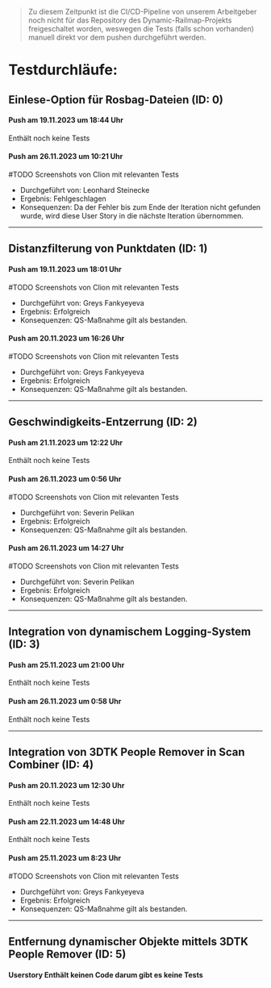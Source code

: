 > Zu diesem Zeitpunkt ist die CI/CD-Pipeline von unserem Arbeitgeber noch nicht für das   Repository des Dynamic-Railmap-Projekts freigeschaltet worden, weswegen die Tests (falls schon vorhanden) manuell direkt vor dem pushen durchgeführt werden.


# Testdurchläufe:

## Einlese-Option für Rosbag-Dateien (ID: 0)
#### Push am 19.11.2023 um 18:44 Uhr
Enthält noch keine Tests

#### Push am 26.11.2023 um 10:21 Uhr
#TODO Screenshots von Clion mit relevanten Tests
- Durchgeführt von: Leonhard Steinecke
- Ergebnis: Fehlgeschlagen
- Konsequenzen: Da der Fehler bis zum Ende der Iteration nicht gefunden wurde, wird diese User Story in die nächste Iteration übernommen.

---
## Distanzfilterung von Punktdaten (ID: 1)
#### Push am 19.11.2023 um 18:01 Uhr
#TODO Screenshots von Clion mit relevanten Tests
- Durchgeführt von: Greys Fankyeyeva
- Ergebnis: Erfolgreich
- Konsequenzen: QS-Maßnahme gilt als bestanden.
#### Push am 20.11.2023 um 16:26 Uhr 
#TODO Screenshots von Clion mit relevanten Tests
- Durchgeführt von: Greys Fankyeyeva
- Ergebnis: Erfolgreich
- Konsequenzen: QS-Maßnahme gilt als bestanden.

---
## Geschwindigkeits-Entzerrung (ID: 2)
#### Push am 21.11.2023 um 12:22 Uhr
Enthält noch keine Tests
#### Push am 26.11.2023 um 0:56 Uhr
#TODO Screenshots von Clion mit relevanten Tests
- Durchgeführt von: Severin Pelikan
- Ergebnis: Erfolgreich
- Konsequenzen: QS-Maßnahme gilt als bestanden.

#### Push am 26.11.2023 um 14:27 Uhr
#TODO Screenshots von Clion mit relevanten Tests
- Durchgeführt von: Severin Pelikan
- Ergebnis: Erfolgreich
- Konsequenzen: QS-Maßnahme gilt als bestanden.

---
## Integration von dynamischem Logging-System (ID: 3)
#### Push am 25.11.2023 um 21:00 Uhr
Enthält noch keine Tests
#### Push am 26.11.2023 um 0:58 Uhr
Enthält noch keine Tests

---
## Integration von 3DTK People Remover in Scan Combiner (ID: 4)
#### Push am 20.11.2023 um 12:30 Uhr
Enthält noch keine Tests
#### Push am 22.11.2023 um 14:48 Uhr
Enthält noch keine Tests
#### Push am 25.11.2023 um 8:23 Uhr
#TODO Screenshots von Clion mit relevanten Tests
- Durchgeführt von: Greys Fankyeyeva
- Ergebnis: Erfolgreich
- Konsequenzen: QS-Maßnahme gilt als bestanden.


---
## Entfernung dynamischer Objekte mittels 3DTK People Remover (ID: 5)
#### Userstory Enthält keinen Code darum gibt es keine Tests

